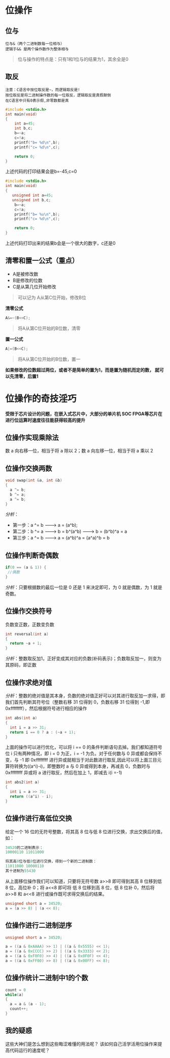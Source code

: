 # 位操作
## 位与
    位与&（两个二进制数每一位相与）
    逻辑于&& 是两个操作数作为整体相与
>位与操作的特点是：只有1和1位与的结果为1，其余全是0
## 取反
    注意：C语言中按位取反是~，而逻辑取反是!
    按位取反是将二进制操作数的每一位取反，逻辑取反是真假颠倒
    在C语言中只有0表示假,非零数都是真
```C
#include <stdio.h>
int main(void)
{
    int a=45;
    int b,c;
    b=~a;
    c=!a;
    printf("b= %d\n",b);
    printf("c= %d\n",c);

    return 0;
}

```
上述代码的打印结果会是b=-45,c=0
```C
#include <stdio.h>
int main(void)
{
   unsigned int a=45;
   unsigned int b,c;
    b=~a;
    c=!a;
    printf("b= %u\n",b);
    printf("c= %d\n",c);

    return 0;
}
```
上述代码打印出来的结果b会是一个很大的数字，c还是0
## 清零和置一公式（重点）
- A是被修改数
- B是修改的位数
- C是从第几位开始修改
>可以记为  A从第C位开始，修改B位

__清零公式__
```c
A&=~(B<<C);
```
>将A从第C位开始的B位数，清零

__置一公式__
```c
A|=(B<<C);
```
> 将A从第C位开始的B位数，置一

**如果修改的位数超过两位，或者不是简单的置为1，而是置为随机而定的数，
就可以先清零，后置1**

# 位操作的奇技淫巧
**受限于芯片设计的问题，在嵌入式芯片中，大部分的单片机 SOC FPGA等芯片在进行位运算时速度往往能获得较高的提升**
## 位操作实现乘除法
数 a 向右移一位，相当于将 a 除以 2；数 a 向左移一位，相当于将 a 乘以 2
## 位操作交换两数
```c
void swap(int &a, int &b) 
{
  a ^= b;
  b ^= a;
  a ^= b;
}
```
*分析*：
- 第一步：a ^= b ---> a = (a^b);
- 第二步：b ^= a ---> b = b^(a^b) ---> b = (b^b)^a = a
- 第三步：a ^= b ---> a = (a^b)^a = (a^a)^b = b
## 位操作判断奇偶数
```c
if(0 == (a & 1)) {
 //偶数
}
```
*分析*：只要根据数的最后一位是 0 还是 1 来决定即可，为 0 就是偶数，为 1 就是奇数。
## 位操作交换符号
负数变正数，正数变负数
```c
int reversal(int a) 
{
  return ~a + 1;
}
```
*分析*：整数取反加1，正好变成其对应的负数(补码表示)；负数取反加一，则变为其原码，即正数
## 位操作求绝对值
*分析*：整数的绝对值是其本身，负数的绝对值正好可以对其进行取反加一求得，即我们首先判断其符号位（整数右移 31 位得到 0，负数右移 31 位得到 -1,即 0xffffffff），然后根据符号进行相应的操作
```c
int abs(int a) 
{
  int i = a >> 31;
  return i == 0 ? a : (~a + 1);
}
```
上面的操作可以进行优化，可以将 i == 0 的条件判断语句去掉。我们都知道符号位 i 只有两种情况，即 i = 0 为正，i = -1 为负。对于任何数与 0 异或都会保持不变，与 -1 即 0xffffffff 进行异或就相当于对此数进行取反,因此可以将上面三目元算符转换为((a^i)-i)，即整数时 a 与 0 异或得到本身，再减去 0，负数时与 0xffffffff 异或将 a 进行取反，然后在加上 1，即减去 i(i =-1)
```c
int abs2(int a)
{
  int i = a >> 31;
  return ((a^i) - i);
}
```
## 位操作进行高低位交换
给定一个 16 位的无符号整数，将其高 8 位与低 8 位进行交换，求出交换后的值，如：
```c
34520的二进制表示：
10000110 11011000

将其高8位与低8位进行交换，得到一个新的二进制数：
11011000 10000110
其十进制为55430
```
从上面移位操作我们可以知道，只要将无符号数 a>>8 即可得到其高 8 位移到低 8 位，高位补 0；将 a<<8 即可将 低 8 位移到高 8 位，低 8 位补 0，然后将 a>>8 和 a<<8 进行或操作既可求得交换后的结果。
```c
unsigned short a = 34520;
a = (a >> 8) | (a << 8);
```
## 位操作进行二进制逆序
```c
unsigned short a = 34520;

a = ((a & 0xAAAA) >> 1) | ((a & 0x5555) << 1);
a = ((a & 0xCCCC) >> 2) | ((a & 0x3333) << 2);
a = ((a & 0xF0F0) >> 4) | ((a & 0x0F0F) << 4);
a = ((a & 0xFF00) >> 8) | ((a & 0x00FF) << 8);
```
## 位操作统计二进制中1的个数
```c
count = 0  
while(a)
{  
  a = a & (a - 1);  
  count++;  
}  
```
## 我的疑惑
这些大神们是怎么想到这些晦涩难懂的用法呢？
该如何自己活学活用位操作来提高代码运行的速度呢？

